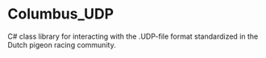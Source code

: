 # Columbus_UDP
C# class library for interacting with the .UDP-file format standardized in the Dutch pigeon racing community.
